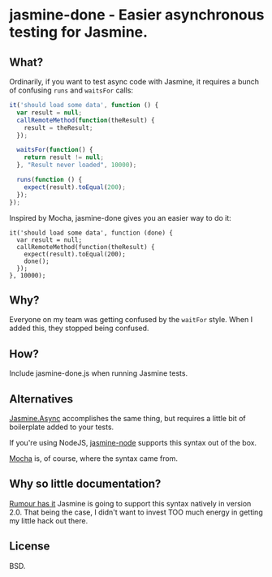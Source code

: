 jasmine-done - Easier asynchronous testing for Jasmine.
=======================================================

What?
-----
Ordinarily, if you want to test async code with Jasmine, it requires a
bunch of confusing `runs` and `waitsFor` calls:

```javascript
it('should load some data', function () {
  var result = null;
  callRemoteMethod(function(theResult) {  	
    result = theResult;
  });

  waitsFor(function() {
    return result != null;
  }, "Result never loaded", 10000);

  runs(function () {
    expect(result).toEqual(200);
  });
});
```

Inspired by Mocha, jasmine-done gives you an easier way to do it:

```
it('should load some data', function (done) {
  var result = null;
  callRemoteMethod(function(theResult) {  	
    expect(result).toEqual(200);
    done();
  });
}, 10000);
```

Why?
----
Everyone on my team was getting confused by the `waitFor` style. When I added this, they stopped being confused.

How?
----
Include jasmine-done.js when running Jasmine tests.

Alternatives
------------
[Jasmine.Async](http://lostechies.com/derickbailey/2012/08/18/jasmine-async-making-asynchronous-testing-with-jasmine-suck-less/) accomplishes the same thing, but requires a little bit of boilerplate added to your tests.

If you're using NodeJS, [jasmine-node](https://github.com/mhevery/jasmine-node) supports this syntax out of the box.

[Mocha](http://visionmedia.github.io/mocha/) is, of course, where the syntax came from.

Why so little documentation?
----------------------------
[Rumour has it](https://github.com/pivotal/jasmine/issues/178) Jasmine is going to support this syntax natively in version 2.0. That being the case, I didn't want to invest TOO much energy in getting my little hack out there.

License
-------
BSD.
